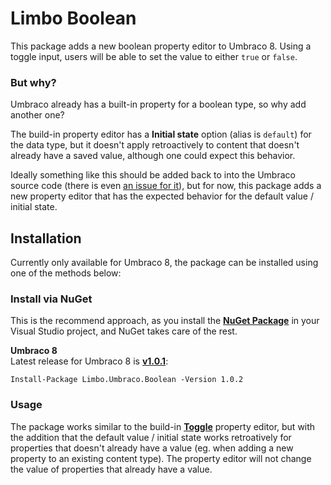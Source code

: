 # Limbo Boolean

This package adds a new boolean property editor to Umbraco 8. Using a toggle input, users will be able to set the value to either `true` or `false`.

### But why?
Umbraco already has a built-in property for a boolean type, so why add another one?

The build-in property editor has a **Initial state** option (alias is `default`) for the data type, but it doesn't apply retroactively to content that doesn't already have a saved value, although one could expect this behavior.

Ideally something like this should be added back to into the Umbraco source code (there is even [an issue for it](https://github.com/umbraco/Umbraco-CMS/issues/10160)), but for now, this package adds a new property editor that has the expected behavior for the default value / initial state.

## Installation

Currently only available for Umbraco 8, the package can be installed using one of the methods below:

### Install via NuGet
This is the recommend approach, as you install the [**NuGet Package**](https://www.nuget.org/packages/Limbo.Umbraco.Boolean/1.0.2) in your Visual Studio project, and NuGet takes care of the rest.

**Umbraco 8**  
Latest release for Umbraco 8 is [**v1.0.1**](https://www.nuget.org/packages/Limbo.Umbraco.Boolean/1.0.2):

```
Install-Package Limbo.Umbraco.Boolean -Version 1.0.2
```

### Usage

The package works similar to the build-in [**Toggle**](https://our.umbraco.com/Documentation/Fundamentals/Backoffice/Property-Editors/Built-in-Property-Editors/True-False/index-v8) property editor, but with the addition that the default value / initial state works retroatively for properties that doesn't already have a value (eg. when adding a new property to an existing content type). The property editor will not change the value of properties that already have a value.

